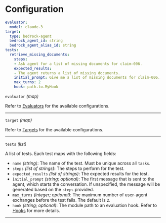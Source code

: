 # Configuration

```yaml title="agenteval.yml"
evaluator:
  model: claude-3
target:
  type: bedrock-agent
  bedrock_agent_id: string
  bedrock_agent_alias_id: string
tests:
  retrieve_missing_documents:
    steps:
    - Ask agent for a list of missing documents for claim-006.
    expected_results:
    - The agent returns a list of missing documents.
    initial_prompt: Give me a list of missing documents for claim-006.
    max_turns: 2
    hook: path.to.MyHook
```

`evaluator` _(map)_

Refer to [Evaluators](evaluators/index.md) for the available configurations.

---

`target` _(map)_

Refer to [Targets](targets/index.md) for the available configurations.

---

`tests` _(list)_

A list of tests. Each test maps with the following fields:

- `name` _(string)_: The name of the test. Must be unique across all `tasks`.
- `steps` _(list of strings)_: The steps to perform for the test.
- `expected_results` _(list of strings)_: The expected results for the test.
- `initial_prompt` _(string; optional)_: The first message that is sent to the agent, which starts the conversation. If unspecified, the message will be generated based on the `steps` provided.
- `max_turns` _(integer; optional)_: The maximum number of user-agent exchanges before the test fails. The default is `2`.
- `hook` _(string; optional)_: The module path to an evaluation hook. Refer to [Hooks](hooks.md) for more details.

---
